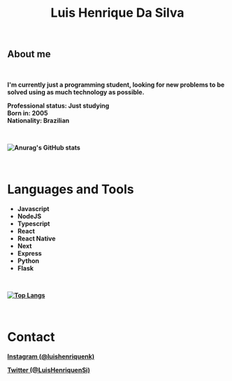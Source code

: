 <strong>
<h1 align="center">Luis Henrique Da Silva</h1>
</br>

<h2>About me</h2>
</br>

<p>
    I'm currently just a programming student, looking for new problems to be solved using as much technology as possible.
</p>
<p>
    Professional status: Just studying</br>
    Born in: 2005</br>
    Nationality: Brazilian</br> 
</p>
</br>

![Anurag's GitHub stats](https://github-readme-stats.vercel.app/api?username=LuisHenriqueDaSilv&show_icons=true) 

</br>

<h1>Languages and Tools</h1>
<ul>
    <li>Javascript</li>
    <li>NodeJS</li>
    <li>Typescript</li>
    <li>React</li>
    <li>React Native</li>
    <li>Next</li>
    <li>Express</li>
    <li>Python</li>
    <li>Flask</li>
</ul>
</br>

[![Top Langs](https://github-readme-stats.vercel.app/api/top-langs/?username=LuishenriqueDaSilv)](https://github.com/anuraghazra/github-readme-stats)

</br>

<h1>Contact</h1>

[Instagram (@luishenriquenk)](https://www.instagram.com/luishenriquenk/)

[Twitter (@LuisHenriquenSi)](https://twitter.com/LuisHenriquenSi)

</strong>